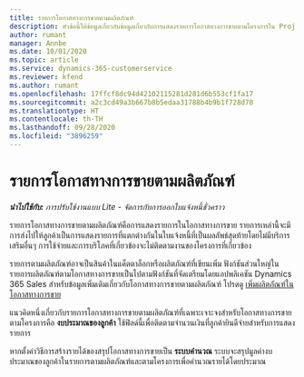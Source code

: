 ```yaml
---
title: รายการโอกาสทางการขายตามผลิตภัณฑ์
description: หัวข้อนี้ให้ข้อมูลเกี่ยวกับข้อมูลเกี่ยวกับการแสดงรายการโอกาสทางการขายตามโครงการใน Project Operations
author: rumant
manager: Annbe
ms.date: 10/01/2020
ms.topic: article
ms.service: dynamics-365-customerservice
ms.reviewer: kfend
ms.author: rumant
ms.openlocfilehash: 17ffcf8dc94d42102115281d281d6b553cf1fa17
ms.sourcegitcommit: a2c3cd49a3b667b8b5edaa31788b4b9b1f728d78
ms.translationtype: HT
ms.contentlocale: th-TH
ms.lasthandoff: 09/28/2020
ms.locfileid: "3896259"
---
```

# <a name="product-based-opportunity-lines"></a>รายการโอกาสทางการขายตามผลิตภัณฑ์

_**นำไปใช้กับ:** การปรับใช้งานแบบ Lite - จัดการกับการออกใบแจ้งหนี้ชั่วคราว_

รายการโอกาสทางการขายตามผลิตภัณฑ์คือการแสดงรายการในโอกาสทางการขาย รายการเหล่านี้จะมีการส่งไปให้ลูกค้าเป็นการแสดงรายการที่แตกต่างกันในใบแจ้งหนี้ที่เป็นผลลัพธ์สุดท้ายโดยไม่มีบริการเสริมอื่นๆ การใช้จ่ายและการบริโภคที่เกี่ยวข้องจะไม่ติดตามงานของโครงการที่เกี่ยวข้อง

รายการตามผลิตภัณฑ์อาจเป็นสินค้าในแค็ตตาล็อกหรือผลิตภัณฑ์ที่เขียนเพิ่ม ฟังก์ชันส่วนใหญ่ในรายการผลิตภัณฑ์ตามโอกาสทางการขายเป็นไปตามฟังก์ชันที่จัดเตรียมโดยแอปพลิเคชัน Dynamics 365 Sales สำหรับข้อมูลเพิ่มเติมเกี่ยวกับโอกาสทางการขายตามผลิตภัณฑ์ โปรดดู [เพิ่มผลิตภัณฑ์ในโอกาสทางการขาย](https://docs.microsoft.com/dynamics365/sales-enterprise/add-products-opportunity)

แนวคิดหนึ่งเกี่ยวกับรายการโอกาสทางการขายตามผลิตภัณฑ์ที่เฉพาะเจาะจงสำหรับโอกาสทางการขายตามโครงการคือ **งบประมาณของลูกค้า** ใช้ฟิลด์นี้เพื่อติดตามจำนวนเงินที่ลูกค้ายินดีจ่ายสำหรับการแสดงรายการ

หากตั้งค่าวิธีการสร้างรายได้ของสรุปโอกาสทางการขายเป็น **ระบบคำนวณ** ระบบจะสรุปมูลค่างบประมาณของลูกค้าในรายการตามผลิตภัณฑ์และตามโครงการเพื่อคำนวณรายได้โดยประมาณ
